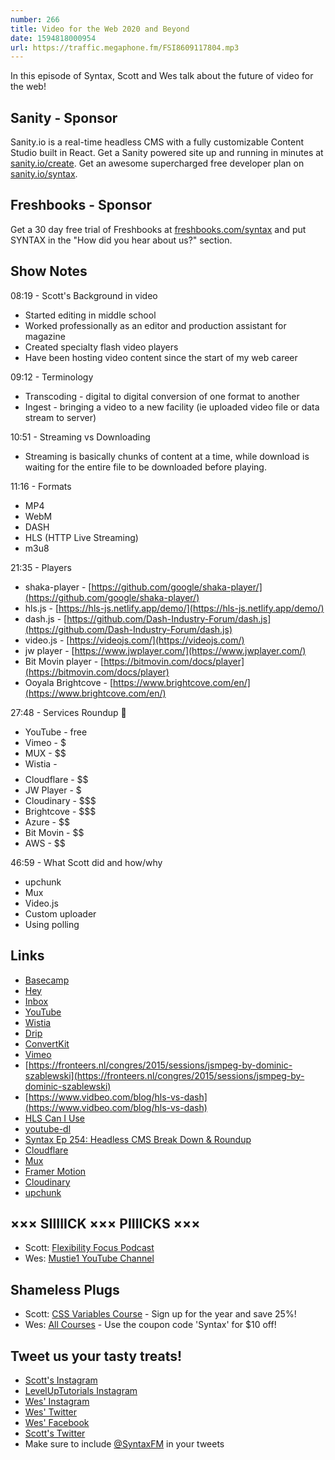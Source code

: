 ```yaml
---
number: 266
title: Video for the Web 2020 and Beyond
date: 1594818000954
url: https://traffic.megaphone.fm/FSI8609117804.mp3
---
```


In this episode of Syntax, Scott and Wes talk about the future of video for the web!

## Sanity - Sponsor
Sanity.io is a real-time headless CMS with a fully customizable Content Studio built in React. Get a Sanity powered site up and running in minutes at [sanity.io/create](https://www.sanity.io/create). Get an awesome supercharged free developer plan on [sanity.io/syntax](https://www.sanity.io/syntax).

## Freshbooks - Sponsor
Get a 30 day free trial of Freshbooks at [freshbooks.com/syntax](https://freshbooks.com/syntax) and put SYNTAX in the "How did you hear about us?" section.

## Show Notes

08:19 - Scott's Background in video

* Started editing in middle school
* Worked professionally as an editor and production assistant for magazine
* Created specialty flash video players
* Have been hosting video content since the start of my web career

09:12 - Terminology

* Transcoding - digital to digital conversion of one format to another
* Ingest - bringing a video to a new facility (ie uploaded video file or data stream to server)

10:51 - Streaming vs Downloading

* Streaming is basically chunks of content at a time, while download is waiting for the entire file to be downloaded before playing.

11:16 - Formats

* MP4
* WebM
* DASH
* HLS (HTTP Live Streaming)
* m3u8

21:35 - Players

* shaka-player - [https://github.com/google/shaka-player/](https://github.com/google/shaka-player/)
* hls.js - [https://hls-js.netlify.app/demo/](https://hls-js.netlify.app/demo/)
* dash.js - [https://github.com/Dash-Industry-Forum/dash.js](https://github.com/Dash-Industry-Forum/dash.js)
* video.js - [https://videojs.com/](https://videojs.com/)
* jw player - [https://www.jwplayer.com/](https://www.jwplayer.com/)
* Bit Movin player - [https://bitmovin.com/docs/player](https://bitmovin.com/docs/player)
* Ooyala Brightcove - [https://www.brightcove.com/en/](https://www.brightcove.com/en/)

27:48 - Services Roundup 🐴 

* YouTube - free
* Vimeo - $
* MUX - $$
* Wistia - $$$$
* Cloudflare - $$
* JW Player - $
* Cloudinary - $$$
* Brightcove - $$$
* Azure - $$
* Bit Movin - $$
* AWS - $$

46:59 - What Scott did and how/why

* upchunk
* Mux
* Video.js
* Custom uploader
* Using polling

## Links
* [Basecamp](https://basecamp.com/)
* [Hey](https://hey.com/)
* [Inbox](https://arstechnica.com/gadgets/2019/04/here-lies-google-inbox-a-radical-rethink-of-how-email-should-work/)
* [YouTube](http://youtube.com/)
* [Wistia](https://wistia.com/)
* [Drip](https://www.drip.com/)
* [ConvertKit](https://convertkit.com/)
* [Vimeo](https://vimeo.com/)
* [https://fronteers.nl/congres/2015/sessions/jsmpeg-by-dominic-szablewski](https://fronteers.nl/congres/2015/sessions/jsmpeg-by-dominic-szablewski)
* [https://www.vidbeo.com/blog/hls-vs-dash](https://www.vidbeo.com/blog/hls-vs-dash)
* [HLS Can I Use](https://caniuse.com/#search=hls)
* [youtube-dl](https://ytdl-org.github.io/youtube-dl/index.html)
* [Syntax Ep 254: Headless CMS Break Down & Roundup](https://syntax.fm/show/254/headless-cms-break-down-and-roundup)
* [Cloudflare](https://www.cloudflare.com/)
* [Mux](https://mux.com/)
* [Framer Motion](https://www.framer.com/motion/)
* [Cloudinary](https://cloudinary.com/)
* [upchunk](https://github.com/muxinc/upchunk)

## ××× SIIIIICK ××× PIIIICKS ×××
* Scott: [Flexibility Focus Podcast](https://anchor.fm/flexibility-focus)
* Wes: [Mustie1 YouTube Channel](https://www.youtube.com/user/mustie1)

## Shameless Plugs
* Scott: [CSS Variables Course](https://www.leveluptutorials.com/pro) - Sign up for the year and save 25%!
* Wes: [All Courses](https://wesbos.com/courses/) - Use the coupon code 'Syntax' for $10 off!

## Tweet us your tasty treats!
* [Scott's Instagram](https://www.instagram.com/stolinski/)
* [LevelUpTutorials Instagram](https://www.instagram.com/LevelUpTutorials/)
* [Wes' Instagram](https://www.instagram.com/wesbos/)
* [Wes' Twitter](https://twitter.com/wesbos)
* [Wes' Facebook](https://www.facebook.com/wesbos.developer)
* [Scott's Twitter](https://twitter.com/stolinski)
* Make sure to include [@SyntaxFM](https://twitter.com/SyntaxFM) in your tweets